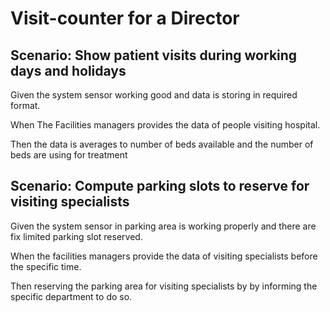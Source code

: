 # Visit-counter for a Director

## Scenario: Show patient visits during working days and holidays

  Given the system sensor working good and data is storing
  in required format.
  
  When The Facilities managers provides the data of people
  visiting hospital.
  
  Then the data is averages to number of beds available and
  the number of beds are using for treatment

## Scenario: Compute parking slots to reserve for visiting specialists

  Given the system sensor in parking area is
  working properly and there are fix limited parking
  slot reserved.
  
  When the facilities managers provide the data of
  visiting specialists before the specific time.
  
  Then reserving the parking area for visiting specialists by
  by informing the specific department to do so.
